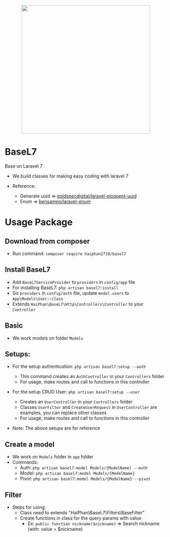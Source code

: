 <p align="center"><img src="https://res.cloudinary.com/dtfbvvkyp/image/upload/v1566331377/laravel-logolockup-cmyk-red.svg" width="400"></p>

# BaseL7
Base on Laravel 7

- We build classes for making easy coding with laravel 7

- Reference:
  + Generate uuid => <a href="https://github.com/goldspecdigital/laravel-eloquent-uuid">goldspecdigital/laravel-eloquent-uuid</a>
  + Enum          => <a href="https://github.com/BenSampo/laravel-enum">bensampo/laravel-enum</a>

# Usage Package

## Download from composer

- Run command: `composer require haiphan2710/basel7`

## Install BaseL7

- Add `BaseL7ServiceProvider` to `providers` in `config/app` file
- For installing BaseL7: `php artisan basel7:install`
- Go `providers` in `config/auth` file, update `model.users` to `App\Models\User::class`
- Extends `HaiPhan\BaseL7\Http\Controllers\Controller` to your `Controller`

## Basic

- We work models on folder `Models`

## Setups:

- For the setup authentication: `php artisan basel7:setup --auth`
  + This command creates an `AuthController` in your `Controllers` folder
  + For usage, make routes and call to functions in this controller 

- For the setup CRUD User: `php artisan basel7:setup --user`
  + Creates an `UserController` in your `Controllers` folder
  + Classes `UserFilter` and `CreateUserRequest` in `UserController` are examples, you can replace other classes
  + For usage, make routes and call to functions in this controller
  
- Note: The above setups are for reference

## Create a model

- We work on `Models` folder in `app` folder
- Commands:
  - Auth: `php artisan basel7:model Models/{ModelName} --auth`
  - Model: `php artisan basel7:model Models/{ModelName}`
  - Pivot: `php artisan basel7:model Models/{ModelName} --pivot`

## Filter

- Steps for using:
  - Class need to extends "HaiPhan\BaseL7\Filters\BaseFilter"
  - Create functions in class for the query params with value
    - Ex: `public function nickname($nickname)` => Search nickname (with: value = $nickname)
